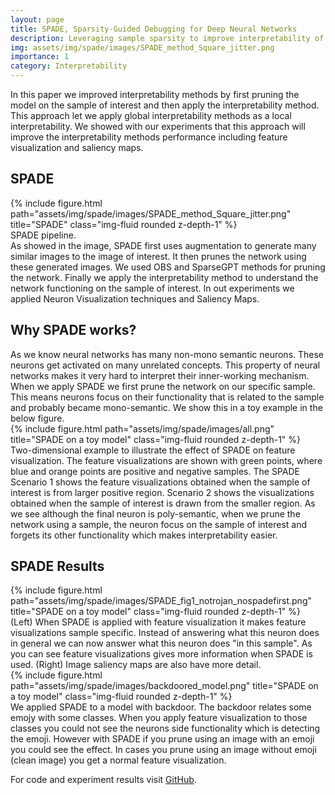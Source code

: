 ```yaml
---
layout: page
title: SPADE, Sparsity-Guided Debugging for Deep Neural Networks
description: Leveraging sample sparsity to improve interpretability of neural networks 
img: assets/img/spade/images/SPADE_method_Square_jitter.png
importance: 1
category: Interpretability
---
```


In this paper we improved interpretability methods by first pruning the model on the sample of interest and then apply the interpretability method. This approach let we apply global interpretability methods as a local interpretability. We showed with our experiments that this approach will improve the interpretability methods performance including feature visualization and saliency maps.

<h2> SPADE </h2>
<div class="row">
    <div class="col-sm mt-3 mt-md-0">
        {% include figure.html path="assets/img/spade/images/SPADE_method_Square_jitter.png" title="SPADE" class="img-fluid rounded z-depth-1" %}
    </div>
</div>
<div class="caption">
    SPADE pipeline. 
</div>
As showed in the image, SPADE first uses augmentation to generate many similar images to the image of interest. It then prunes the network using these generated images. We used OBS and SparseGPT methods for pruning the network. Finally we apply the interpretability method to understand the network functioning on the sample of interest. In out experiments we applied Neuron Visualization techniques and Saliency Maps. 


<h2> Why SPADE works? </h2>
As we know neural networks has many non-mono semantic neurons. These neurons get activated on many unrelated concepts. This property of neural networks makes it very hard to interpret their inner-working mechanism.
When we apply SPADE we first prune the network on our specific sample. This means neurons focus on their functionality that is related to the sample and probably became mono-semantic. We show this in a toy example in the below figure. 

<div class="row">
    <div class="col-sm mt-3 mt-md-0">
        {% include figure.html path="assets/img/spade/images/all.png" title="SPADE on a toy model" class="img-fluid rounded z-depth-1" %}
    </div>
</div>
<div class="caption">
   Two-dimensional example to illustrate the effect of SPADE on feature visualization. The feature visualizations are shown with green points, where blue and orange points are positive and negative samples. The SPADE Scenario 1 shows the feature visualizations obtained when the
    sample of interest is from larger positive region. Scenario 2 shows the visualizations obtained when the 
    sample of interest is drawn from the smaller region. As we see although the final neuron is poly-semantic, when we prune the network using a sample, the neuron focus on the sample of interest and forgets its other functionality which makes interpretability easier. 
</div>

<h2> SPADE Results</h2>

<div class="row">
    <div class="col-sm mt-3 mt-md-0">
        {% include figure.html path="assets/img/spade/images/SPADE_fig1_notrojan_nospadefirst.png" title="SPADE on a toy model" class="img-fluid rounded z-depth-1" %}
    </div>
</div>
<div class="caption">
    (Left) When SPADE is applied with feature visualization it makes feature visualizations sample specific. Instead of answering what this neuron does in general we can now answer what this neuron does "in this sample". As you can see feature visualizations gives more information when SPADE is used. (Right) Image saliency maps are also have more detail.
</div>

<div class="row">
    <div class="col-sm mt-3 mt-md-0">
        {% include figure.html path="assets/img/spade/images/backdoored_model.png" title="SPADE on a toy model" class="img-fluid rounded z-depth-1" %}
    </div>
</div>
<div class="caption">
    We applied SPADE to a model with backdoor. The backdoor relates some emojy with some classes. When you apply feature visualization to those classes you could not see the neurons side functionality which is detecting the emoji. However with SPADE if you prune using an image with an emoji you could see the effect. In cases you prune using an image without emoji (clean image) you get a normal feature visualization.       
</div>

For code and experiment results visit [GitHub](https://github.com/IST-DASLab/SPADE/tree/main).
